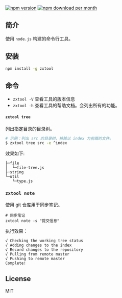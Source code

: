 [![npm version](https://img.shields.io/npm/v/zxtool.svg?style=for-the-badge)](https://www.npmjs.com/package/zxtool)
[![npm download per month](https://img.shields.io/npm/dm/zxtool.svg?style=for-the-badge)](https://www.npmjs.com/package/zxtool)

## 简介

使用 `node.js` 构建的命令行工具。

## 安装

```bash
npm install -g zxtool
```

## 命令

- `zxtool -V` 查看工具的版本信息
- `zxtool -h` 查看工具的帮助文档。会列出所有的功能。

#### `zxtool tree`

列出指定目录的目录树。

```bash
# 示例：列出 src 的目录树，排除以 index 为前缀的文件。
$ zxtool tree src -e ^index
```

效果如下:

```
├─file
│  └─file-tree.js
├─string
└─util
   └─type.js
```

### `zxtool note`

使用 git 仓库用于同步笔记。

```shell
# 同步笔记
zxtool note -s "提交信息"
```

执行效果：

```
√ Checking the working tree status
√ Adding changes to the index
√ Record changes to the repository
√ Pulling from remote master
√ Pushing to remote master
Complete!
```

## License

MIT

